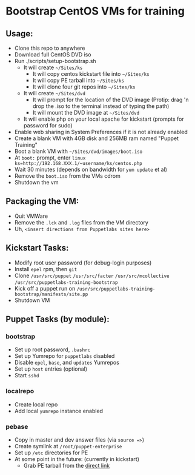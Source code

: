 # Bootstrap CentOS VMs for training

## Usage:
- Clone this repo to anywhere
- Download full CentOS DVD iso
- Run ./scripts/setup-bootstrap.sh
    - It will create `~/Sites/ks`
        - It will copy centos kickstart file into `~/Sites/ks`
        - It will copy PE tarball into `~/Sites/ks`
        - It will clone four git repos into `~/Sites/ks`
    - It will create `~/Sites/dvd`
        - It will prompt for the location of the DVD image (Protip: drag 'n drop the .iso to the terminal instead of typing the path)
        - It will mount the DVD image at `~/Sites/dvd`
  - It will enable php on your local apache for kickstart (prompts for password for sudo)
- Enable web sharing in System Preferences if it is not already enabled
- Create a blank VM with 4GB disk and 256MB ram named "Puppet Training"
- Boot a blank VM with `~/Sites/dvd/images/boot.iso`
- At `boot:` prompt, enter `linux ks=http://192.168.XXX.1/~username/ks/centos.php`
- Wait 30 minutes (depends on bandwidth for `yum update` et al)
- Remove the `boot.iso` from the VMs cdrom
- Shutdown the vm

## Packaging the VM:
- Quit VMWare
- Remove the `.lck` and `.log` files from the VM directory
- Uh, `<insert directions from Puppetlabs sites here>`

## Kickstart Tasks:
- Modify root user password (for debug-login purposes)
- Install `epel` rpm, then `git`
- Clone `/usr/src/puppet` `/usr/src/facter` `/usr/src/mcollective` `/usr/src/puppetlabs-training-bootstrap`
- Kick off a puppet run on `/usr/src/puppetlabs-training-bootstrap/manifests/site.pp`
- Shutdown VM

## Puppet Tasks (by module):
### bootstrap
- Set up root password, `.bashrc`
- Set up Yumrepo for `puppetlabs` disabled
- Disable `epel`, `base`, and `updates` Yumrepos
- Set up `host` entries (optional)
- Start `sshd`

### localrepo
- Create local repo
- Add local `yumrepo` instance enabled

### pebase
- Copy in master and dev answer files (via `source =>`)
- Create symlink at `/root/puppet-enterprise`
- Set up `/etc` directories for PE
- At some point in the future: (currently in kickstart)
    - Grab PE tarball from the [direct link](https://pm.puppetlabs.com/puppet-enterprise/1.2.1/puppet-enterprise-1.2.1-el-5-i386.tar.gz)

